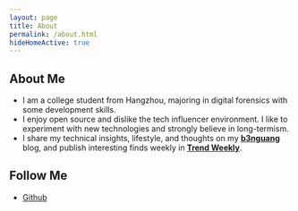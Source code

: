 ```yaml
---
layout: page
title: About
permalink: /about.html
hideHomeActive: true
---
```


## About Me

- I am a college student from Hangzhou, majoring in digital forensics with some development skills.
- I enjoy open source and dislike the tech influencer environment. I like to experiment with new technologies and strongly believe in long-termism.
- I share my technical insights, lifestyle, and thoughts on my [**b3nguang**](https://blog.b3nguang.top/) blog, and publish interesting finds weekly in [**Trend Weekly**](https://weekly.b3nguang.top/).

## Follow Me

- [Github](https://github.com/{{site.github}})
